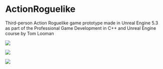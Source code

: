 # ActionRoguelike
Third-person Action Roguelike game prototype made in Unreal Engine 5.3 as part of the Professional Game Development in C++ and Unreal Engine course by Tom Looman

![](https://imgur.com/f86GTEC.png)

![](https://imgur.com/cHUZTVZ.png)

![](https://imgur.com/aYRp3gu.png)

